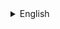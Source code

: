 <details>
<summary>English</summary>

# rf_keyboard_sound - App That Plays Sound When Keyboard is Pressed

## Intro

This software is an application for playing sounds when the keyboard is pressed...

We can register one or more .wav files within this application to be played.

The application monitors the state of the keyboard.

If a key press is detected, the procedure to play the sound will be executed.

## Where to Download

Download this app on "Releases" page.

## Where are the Source Codes

Source codes are included in the zip along with the executables.

## How to Use

Find the exe, then run it.

## Screenshot

<p align="center">
	<img src="./.md_asset/ss_2024.07.10-0625.png" />
</p>

## Freelance Worker Link

- https://projects.co.id/public/browse_users/view/99bc11/rakifsul

<details>

<details>
<summary>Bahasa Indonesia</summary>

# rf_keyboard_sound - Aplikasi yang Mengeluarkan Suara saat Keyboard Ditekan

Software ini adalah aplikasi untuk memainkan suara saat keyboard ditekan...

Kita bisa mendaftarkan satu atau lebih file .wav di dalam aplikasi ini untuk dimainkan.

Aplikasi ini memonitor keadaan dari keyboard.

Jika terdeteksi ditekan, maka prosedur untuk memainkan suara akan dijalankan.

## Download di Mana

Download aplikasi ini di halaman "Releases".

## Di Mana Source Code-nya

Source code ada di dalam paket zip bersama executable-nya.

## Cara Penggunaan

Temukan exe-nya, lalu jalankan.

## Screenshot

<p align="center">
	<img src="./.md_asset/ss_2024.07.10-0625.png" />
</p>

## Freelance Worker Link

- https://projects.co.id/public/browse_users/view/99bc11/rakifsul

<details>


